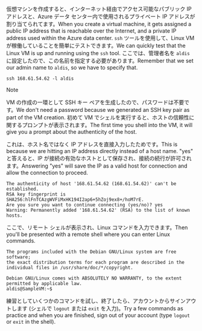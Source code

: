 <span data-ttu-id="50a2d-101">仮想マシンを作成すると、インターネット経由でアクセス可能なパブリック IP アドレスと、Azure データ センター内で使用されるプライベート IP アドレスが割り当てられてます。</span><span class="sxs-lookup"><span data-stu-id="50a2d-101">When you create a virtual machine, it gets assigned a public IP address that is reachable over the Internet, and a private IP address used within the Azure data center.</span></span> <span data-ttu-id="50a2d-102">`ssh` ツールを使用して、Linux VM が稼働していることを簡単にテストできます。</span><span class="sxs-lookup"><span data-stu-id="50a2d-102">We can quickly test that the Linux VM is up and running using the `ssh` tool.</span></span> <span data-ttu-id="50a2d-103">ここでは、管理者名を `aldis` に設定したので、この名前を指定する必要があります。</span><span class="sxs-lookup"><span data-stu-id="50a2d-103">Remember that we set our admin name to `aldis`, so we have to specify that.</span></span>

```azurecli
ssh 168.61.54.62 -l aldis
```

> [!NOTE]
> <span data-ttu-id="50a2d-104">VM の作成の一環として SSH キー ペアを生成したので、パスワードは不要です。</span><span class="sxs-lookup"><span data-stu-id="50a2d-104">We don't need a password because we generated an SSH key pair as part of the VM creation.</span></span> <span data-ttu-id="50a2d-105">初めて VM でシェルを実行すると、ホストの信頼性に関するプロンプトが表示されます。</span><span class="sxs-lookup"><span data-stu-id="50a2d-105">The first time you shell into the VM, it will give you a prompt about the authenticity of the host.</span></span> 
> 
> <span data-ttu-id="50a2d-106">これは、ホスト名ではなく IP アドレスを直接入力したためです。</span><span class="sxs-lookup"><span data-stu-id="50a2d-106">This is because we are hitting an IP address directly instead of a host name.</span></span> <span data-ttu-id="50a2d-107">"yes" と答えると、IP が接続の有効なホストとして保存され、接続の続行が許可されます。</span><span class="sxs-lookup"><span data-stu-id="50a2d-107">Answering "yes" will save the IP as a valid host for connection and allow the connection to proceed.</span></span>

```
The authenticity of host '168.61.54.62 (168.61.54.62)' can't be established.
RSA key fingerprint is SHA256:hlFnTCAzgWVFiMxHK194I2ap6+5hZoj9ex8+/hoM7rE.
Are you sure you want to continue connecting (yes/no)? yes
Warning: Permanently added '168.61.54.62' (RSA) to the list of known hosts.
```

<span data-ttu-id="50a2d-108">ここで、リモート シェルが表示され、Linux コマンドを入力できます。</span><span class="sxs-lookup"><span data-stu-id="50a2d-108">Then you'll be presented with a remote shell where you can enter Linux commands.</span></span>

```
The programs included with the Debian GNU/Linux system are free software;
the exact distribution terms for each program are described in the
individual files in /usr/share/doc/*/copyright.

Debian GNU/Linux comes with ABSOLUTELY NO WARRANTY, to the extent
permitted by applicable law.
aldis@SampleVM:~$
```

<span data-ttu-id="50a2d-109">練習としていくつかのコマンドを試し、終了したら、アカウントからサインアウトします (シェルで `logout` または `exit` を入力)。</span><span class="sxs-lookup"><span data-stu-id="50a2d-109">Try a few commands as practice and when you are finished, sign out of your account (type `logout` or `exit` in the shell).</span></span>